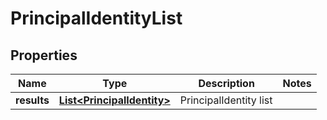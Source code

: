 # PrincipalIdentityList

## Properties
Name | Type | Description | Notes
------------ | ------------- | ------------- | -------------
**results** | [**List&lt;PrincipalIdentity&gt;**](PrincipalIdentity.md) | PrincipalIdentity list | 
